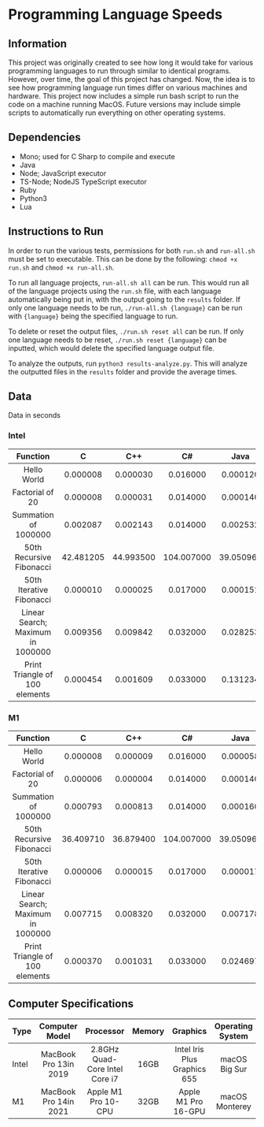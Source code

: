 # Programming Language Speeds

## Information

This project was originally created to see how long it would take for various programming languages to run through similar to identical programs. However, over time, the goal of this project has changed. Now, the idea is to see how programming language run times differ on various machines and hardware. This project now includes a simple run bash script to run the code on a machine running MacOS. Future versions may include simple scripts to automatically run everything on other operating systems.

## Dependencies

- Mono; used for C Sharp to compile and execute
- Java
- Node; JavaScript executor
- TS-Node; NodeJS TypeScript executor
- Ruby
- Python3
- Lua

## Instructions to Run

In order to run the various tests, permissions for both `run.sh` and `run-all.sh` must be set to executable. This can be done by the following: `chmod +x run.sh` and `chmod +x run-all.sh`.

To run all language projects, `run-all.sh all` can be run. This would run all of the language projects using the `run.sh` file, with each language automatically being put in, with the output going to the `results` folder. If only one language needs to be run, `./run-all.sh {language}` can be run with `{language}` being the specified language to run.

To delete or reset the output files, `./run.sh reset all` can be run. If only one language needs to be reset, `./run.sh reset {language}` can be inputted, which would delete the specified language output file.

To analyze the outputs, run `python3 results-analyze.py`. This will analyze the outputted files in the `results` folder and provide the average times.

## Data

Data in seconds

### Intel

|         Function         |     C     |   C++    |   C# |  Java     |    TypeScript     |    JavaScript    |    Lua    | Python | Ruby |
| :----------------------: | :-------: | :------: | :---: | :----------: | :-------: | :------: | :------: | :------: | :------: | 
| Hello World | 0.000008 | 0.000030 | 0.016000 | 0.000120 | 0.002000 | 0.003437 | 0.000019 | 0.000025 | 0.000010 |
| Factorial of 20 | 0.000008 | 0.000031 | 0.014000 | 0.000140 | 0.001325 | 0.003993 | 0.000022 | 0.003623 | 0.002444 |
| Summation of 1000000 | 0.002087 | 0.002143 | 0.014000 | 0.002532 | 0.002719 | 0.004033 | 0.004372 | 0.054200 | 0.034971 |
| 50th Recursive Fibonacci | 42.481205 | 44.993500 | 104.007000 | 39.050964 | 77.731000 | 71.288000 | 935.487598 | 3433.996770 | 983.176138 |
| 50th Iterative Fibonacci | 0.000010 | 0.000025 | 0.017000 | 0.000151 | 0.000131 | 0.000089 | 0.000031 | 0.000078 | 0.000034 |
| Linear Search; Maximum in 1000000 | 0.009356 | 0.009842 | 0.032000 | 0.028253 | 0.033965 | 0.035999 | 0.083719 | 0.998265 | 0.173740 |
| Print Triangle of 100 elements | 0.000454 | 0.001609 | 0.033000 | 0.131234 | 0.034649 | 0.026301 | 0.002680 | 0.014127 | 0.002308 |

### M1

|         Function         |     C     |   C++    |   C# |  Java     |    TypeScript     |    JavaScript    |    Lua    | Python | Ruby |
| :----------------------: | :-------: | :------: | :---: | :----------: | :-------: | :------: | :------: | :------: | :------: |
| Hello World | 0.000008 | 0.000009 | 0.016000 | 0.000058 | 0.000650 | 0.002200 | 0.000020 | 0.000012 | 0.000010 |
| Factorial of 20 | 0.000006 | 0.000004 | 0.014000 | 0.000140 | 0.000035 | 0.000340 | 0.000020 | 0.000040 | 0.000030 |
| Summation of 1000000 | 0.000793 | 0.000813 | 0.014000 | 0.000160 | 0.002080 | 0.002300 | 0.003722 | 0.029487 | 0.023006 |
| 50th Recursive Fibonacci | 36.409710 | 36.879400 | 104.007000 | 39.050964 | 74.878000 | 74.390000 | 1040.403432 | 2335.377700 | 761.963794 |
| 50th Iterative Fibonacci | 0.000006 | 0.000015 | 0.017000 | 0.000017 | 0.000042 | 0.000041 | 0.000050 | 0.000047 | 0.000024 |
| Linear Search; Maximum in 1000000 | 0.007715 | 0.008320 | 0.032000 | 0.007178 | 0.015793 | 0.015530 | 0.044224 | 0.451120 | 0.134323 |
| Print Triangle of 100 elements | 0.000370 | 0.001031 | 0.033000 | 0.024697 | 0.025935 | 0.009505 | 0.001086 | 0.003595 | 0.004576 |

## Computer Specifications

| Type | Computer Model | Processor | Memory | Graphics | Operating System |
| :--- | :------------: | :-------: | :----: | :--------: | :----------------: |
| Intel | MacBook Pro 13in 2019 | 2.8GHz Quad-Core Intel Core i7 | 16GB | Intel Iris Plus Graphics 655 | macOS Big Sur |
| M1 | MacBook Pro 14in 2021 | Apple M1 Pro 10-CPU  | 32GB | Apple M1 Pro 16-GPU | macOS Monterey |
